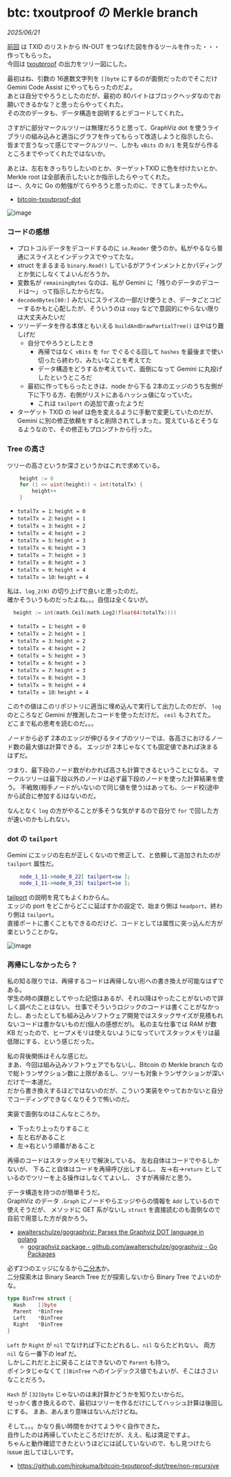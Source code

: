 # btc: txoutproof の Merkle branch

_2025/06/21_

[前回](./20250615-btc.md) は TXID のリストから IN-OUT をつなげた図を作るツールを作った・・・作ってもらった。  
今回は [txoutproof](/bitcoin/01_basics/txoutproof.html) の出力をツリー図にした。  

最初はね、引数の 16進数文字列を `[]byte` にするのが面倒だったのでそこだけ Gemini Code Assist にやってもらったのだよ。  
あとは自分でやろうとしたのだが、最初の 80バイトはブロックヘッダなのでお願いできるかな？と思ったらやってくれた。  
その次のデータも、データ構造を説明するとデコードしてくれた。

さすがに部分マークルツリーは無理だろうと思って、GraphViz dot を使うライブラリの組み込みと適当にグラフを作ってもらって改造しようと指示したら、
皆まで言うなって感じでマークルツリー、しかも `vBits` の `0/1` を見ながら作るところまでやってくれたではないか。

あとは、左右をきっちりしたいのとか、ターゲットTXID に色を付けたいとか、Merkle root は全部表示したいとか指示したらやってくれた。  
はー、久々に Go の勉強がてらやろうと思ったのに、できてしまったやん。

* [bitcoin-txoutproof-dot](https://github.com/hirokuma/bitcoin-txoutproof-dot)

![image](/bitcoin/01_basics/images/txoutproof6.png)

### コードの感想

* プロトコルデータをデコードするのに `io.Reader` 使うのか。私がやるなら普通にスライスとインデックスでやってたな。
* struct をまるまる `binary.Read()` しているがアラインメントとかパディングとか気にしなくてよいんだろうか。
* 変数名が `remainingBytes` なのは、私が Gemini に「残りのデータのデコードは～」って指示したからだな。
* `decodedBytes[80:]` みたいにスライスの一部だけ使うとき、データごとコピーするかもと心配したが、そういうのは `copy` などで意図的にやらない限りは大丈夫みたいだ
* ツリーデータを作る本体ともいえる `buildAndDrawPartialTree()` はやはり難しげだ
  * 自分でやろうとしたとき
    * 再帰ではなく `vBits` を `for` でぐるぐる回して `hashes` を最後まで使い切ったら終わり、みたいなことを考えてた
    * データ構造をどうするか考えていて、面倒になって Gemini に丸投げしたというところだ
  * 最初に作ってもらったときは、node から下る 2本のエッジのうち左側が下に下りる方、右側がリストにあるハッシュ値になっていた。
    * これは `tailport` の追加で直ったようだ
* ターゲット TXID の leaf は色を変えるように手動で変更していたのだが、Gemini に別の修正依頼をすると削除されてしまった。覚えているとそうなるようなので、その修正もプロンプトから行った。

### Tree の高さ

ツリーの高さというか深さというかはこれで求めている。

```go
	height := 0
	for (1 << uint(height)) < int(totalTx) {
		height++
	}
```

* `totalTx = 1`:  `height = 0`
* `totalTx = 2`:  `height = 1`
* `totalTx = 3`:  `height = 2`
* `totalTx = 4`:  `height = 2`
* `totalTx = 5`:  `height = 3`
* `totalTx = 6`:  `height = 3`
* `totalTx = 7`:  `height = 3`
* `totalTx = 8`:  `height = 3`
* `totalTx = 9`:  `height = 4`
* `totalTx = 10`:  `height = 4`

私は、`log_2(N)` の切り上げで良いと思ったのだ。  
確かそういうものだったよね。。。自信は全くないが。

```go
  height := int(math.Ceil(math.Log2(float64(totalTx))))
```

* `totalTx = 1`:  `height = 0`
* `totalTx = 2`:  `height = 1`
* `totalTx = 3`:  `height = 2`
* `totalTx = 4`:  `height = 2`
* `totalTx = 5`:  `height = 3`
* `totalTx = 6`:  `height = 3`
* `totalTx = 7`:  `height = 3`
* `totalTx = 8`:  `height = 3`
* `totalTx = 9`:  `height = 4`
* `totalTx = 10`:  `height = 4`

この↑の値はこのリポジトリに適当に埋め込んで実行して出力したのだが、
`log` のところなど Gemini が推測したコードを使っただけだ。
`ceil` もされてた。  
どこまで私の思考を読むのだ。。。

ノードから必ず 2本のエッジが伸びるタイプのツリーでは、各高さにおけるノード数の最大値は計算できる。
エッジが 2本じゃなくても固定値であれば決まるはずだ。

つまり、最下段のノード数がわかれば高さも計算できるということになる。
マークルツリーは最下段以外のノードは必ず最下段のノードを使った計算結果を使う。
不戦敗(相手ノードがいないので同じ値を使う)はあっても、シード校(途中から試合に参加する)はないのだ。

なんとなく `log` の方がやることが多そうな気がするので自分で `for` で回した方が速いのかもしれない。

### dot の `tailport`

Gemini にエッジの左右が正しくないので修正して、と依頼して追加されたのが `tailport` 属性だ。

```dot
	node_1_11->node_0_22[ tailport=sw ];
	node_1_11->node_0_23[ tailport=se ];
```

[tailport](https://graphviz.gitlab.io/docs/attrs/tailport/) の説明を見てもよくわからん。  
エッジの port をどこからどこに延ばすかの設定で、始まり側は `headport`、終わり側は `tailport`。  
直接ポートに書くこともできるのだけど、コードとしては属性に突っ込んだ方が楽ということかな。

![image](images/20250621a-1.png)

### 再帰にしなかったら？

私の知る限りでは、再帰するコードは再帰しない形への書き換えが可能なはずである。  
学生の時の課題としてやった記憶はあるが、それ以降はやったことがないので詳しく調べたことはない。
仕事でそういうロジックのコードは書くことがなかったし、あったとしても組み込みソフトウェア開発ではスタックサイズが見積もれないコードは書かないものだ(個人の感想だが)。
私の主な仕事では RAM が数 KB だったので、ヒープメモリは使えないようになっていてスタックメモリは最低限にする、という感じだった。

私の背後関係はそんな感じだ。  
まあ、今回は組み込みソフトウェアでもないし、Bitcoin の Merkle branch なので総トランザクション数に上限があるし、ツリーも対象トランザクションが深いだけで一本道だ。  
だから書き換えするほどではないのだが、こういう実装をやっておかないと自分でコーディングできなくなりそうで怖いのだ。

実装で面倒なのはこんなところか。

* 下ったり上ったりすること
* 左と右があること
* 左→右という順番があること

再帰のコードはスタックメモリで解決している。
左右自体はコードでやるしかないが、
下ること自体はコードを再帰呼び出しするし、
左→右→`return` としているのでツリーを上る操作はしなくてよいし、
さすが再帰だと思う。

データ構造を持つのが簡単そうだ。  
GraphViz のデータ `.Graph` にノードやらエッジやらの情報を `Add` しているので使えそうだが、
メソッドに GET 系がないし `struct` を直接読むのも面倒なので自前で用意した方が良かろう。

* [awalterschulze/gographviz: Parses the Graphviz DOT language in golang](https://github.com/awalterschulze/gographviz)
  * [gographviz package - github.com/awalterschulze/gographviz - Go Packages](https://pkg.go.dev/github.com/awalterschulze/gographviz)

必ず2つのエッジになるから[二分木](https://ja.wikipedia.org/wiki/%E4%BA%8C%E5%88%86%E6%9C%A8)か。  
二分探索木は Binary Search Tree だが探索しないから Binary Tree でよいのかな。

```go
type BinTree struct {
  Hash    []byte
  Parent  *BinTree
  Left    *BinTree
  Right   *BinTree
}
```

`Left` か `Right` が `nil` でなければ下にたどれるし、`nil` ならたどれない。
両方 `nil` なら一番下の leaf だ。  
しかしこれだと上に戻ることはできないので `Parent` も持つ。  
ポインタじゃなくて `[]BinTree` へのインデックス値でもよいが、そこはささいなことだろう。

`Hash` が `[32]byte` じゃないのは未計算かどうかを知りたいからだ。  
せっかく書き換えるので、最初はツリーを作るだけにしてハッシュ計算は後回しにする。
まあ、あんまり意味はないんだけどね。

そして。。。かなり長い時間をかけてようやく自作できた。  
自作したのは再帰していたところだけだが、ええ、私は満足ですよ。  
ちゃんと動作確認できたというほどには試していないので、もし見つけたら issue 出してほしいです。

* https://github.com/hirokuma/bitcoin-txoutproof-dot/tree/non-recursive
